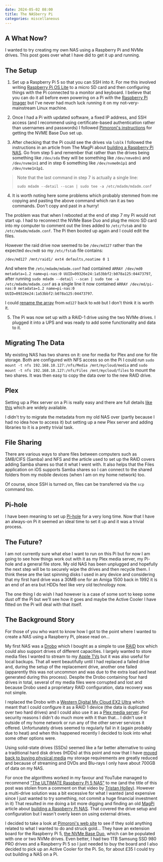 ```yaml
---
date: 2024-05-02 08:00
title: The NASberry Pi
categories: miscellaneous
---
```


## A What Now?

I wanted to try creating my own NAS using a Raspberry Pi and NVMe drives. This post goes over what I have did to get it up and running.

## The Setup

1. Set up a Raspberry Pi 5 so that you can SSH into it. For me this involved writing [Raspberry Pi OS Lite](https://www.raspberrypi.com/software/operating-systems/) to a micro SD card and then configuring things with the Pi connected to a monitor and keyboard. I believe that you can do it all before even powering on a Pi with the [Raspberry Pi Imager](https://www.raspberrypi.com/software/) but I've never had much luck running it on my not-very-mainstream Linux machine.

2. Once I had a Pi with updated software, a fixed IP address, and SSH access (and I recommend using certificate-based authentication rather than usernames and passwords) I followed [Pimoroni's instructions](https://learn.pimoroni.com/article/getting-started-with-nvme-base-duo#checking-base-installation) for getting the NVME Base Duo set up.

3. After checking that the Pi could see the drives via `lsblk` I followed the instructions in an article from The MagPi about [building a Raspberry Pi NAS](https://magpi.raspberrypi.com/articles/build-a-raspberry-pi-nas). Go from step 5 and remember that rather than the drives being something like `/dev/sda` they will be something like `/dev/nmve0n1` and `/dev/nvme1n1` and in step 6 something like `/dev/nvme0n1p1` and `/dev/nvme1n1p1`.

> Note that the last command in step 7 is actually a single line:
>
> `sudo mdadm --detail --scan | sudo tee -a /etc/mdadm/mdadm.conf`

4. It is worth noting here some problems which probably stemmed from me copying and pasting the above command which ran it as two commands. Don't copy and past in a hurry!

The problem was that when I rebooted at the end of step 7 my Pi would not start up. I had to reconnect the NVMe Base Duo and plug the micro SD card into my computer to comment out the lines added to `/etc/fstab` and to `/etc/mdadm/mdadm.conf`. The Pi then booted up again and I could edit the files.

However the raid drive now seemed to be `/dev/md127` rather than the expected `dev/md0` so my `/etc/fstab` file contains:

`/dev/md127 /mnt/raid1/ ext4 defaults,noatime 0 1`

And where the `/etc/mdadm/mdadm.conf` had contained `ARRAY /dev/md0 metadata=1.2 name=pi-nas:0 UUID=09326e24:1a53bbf2:b078a125:04473797`, after running `sudo mdadm --detail --scan | sudo tee -a /etc/mdadm/mdadm.conf` as a single line it now contained `ARRAY /dev/md/pi-nas:0 metadata=1.2 name=pi-nas:0 UUID=09326e24:1a53bbf2:b078a125:04473797`.

I could [rename the array](https://www.cyberciti.biz/faq/linux-server-rename-an-mdadm-raid-array/) from `md127` back to `md0` but I don't think it is worth it.

5. The Pi was now set up with a RAID-1 drive using the two NVMe drives. I plugged it into a UPS and was ready to add some functionality and data to it.

## Migrating The Data

My existing NAS has two shares on it: one for media for Plex and one for file storage. Both are configured with NFS access so on the Pi I could run `sudo mount -t nfs 192.168.10.127:/nfs/Media /mnt/mycloud/media` and `sudo mount -t nfs 192.168.10.127:/nfs/Files /mnt/mycloud/files` to mount the two shares. It was then easy to copy the data over to the new RAID drive.

## Plex

Setting up a Plex server on a Pi is really easy and there are full details [like this](https://raspians.com/setup-a-raspberry-pi-plex-server/) which are widely available.

I didn't try to migrate the metadata from my old NAS over (partly because I had no idea how to access it) but setting up a new Plex server and adding libraries to it is a pretty trivial task.

## File Sharing

There are various ways to share files between computers such as SMB/CIFS (Samba) and NFS and the article used to set up the RAID covers adding Samba shares so that it what I went with. It also helps that the Files application on iOS supports Samba shares so I can connect to the shared folders from my mobile devices (when I am on my home network) too.

Of course, since SSH is turned on, files can be transferred via the `scp` command too.

## Pi-hole

I have been meaning to set up [Pi-hole](https://pi-hole.net/) for a very long time. Now that I have an always-on Pi it seemed an ideal time to set it up and it was a trivial process.

## The Future?

I am not currently sure what else I want to run on this Pi but for now I am going to see how things work out with it as my Plex media server, my Pi-hole and a general file store. My old NAS has been unplugged and hopefully the next step will be to securely wipe the drives and then recycle them. I think these are the last spinning disks I used in any device and considering that my first hard drive was a 30MB one for an Amiga 1500 back in 1992 it is an end of an era but HDDs feel like very old technology now.  

The one thing I do wish I had however is a case of some sort to keep some dust off the Pi but we'll see how it goes and maybe the Active Cooler I have fitted on the Pi will deal with that itself.

## The Background Story

For those of you who want to know how I got to the point where I wanted to create a NAS using a Raspberry Pi, please read on...

My first NAS was a [Drobo](https://en.wikipedia.org/wiki/Drobo) which I bought as a simple to use [RAID](https://en.wikipedia.org/wiki/RAID) box which could also support drives of different capacities. I largely wanted to store media files I wanted to stream to my [Apple TVs](https://en.wikipedia.org/wiki/Apple_TV) but it was also useful for local backups. That all went beautifully until I had replaced a failed drive and, during the setup of the replacement drive, another one failed (apparently this was not uncommon and was due to the extra load and heat generated during this process). Despite the Drobo containing four hard drives in total, several of my media files were corrupted and lost and because Drobo used a proprietary RAID configuration, data recovery was not simple.

I replaced the Drobo with a [Western Digital My Cloud EX2 Ultra](https://www.westerndigital.com/products/network-attached-storage/wd-my-cloud-expert-series-ex2-ultra) which meant that I could configure it as a RAID 1 device (the data is duplicated over two hard drives) and I could also use it as a [Plex media server](https://www.plex.tv/). For security reasons I didn't do much more with it than that... I didn't use it outside of my home network or run any of the other server services it offered. Unfortunately drives seemed to regularly fail in it (again probably due to heat) and when this happened recently I decided to look into what some other options were.

Using solid-state drives (SSDs) seemed like a far better alternative to using a traditional hard disk drives (HDDs) at this point and now that I have [moved back to buying physical media](https://blog.sgawolf.com/post/2023-12-26-from-digital-to-physical-media) my storage requirements are greatly reduced and because of streaming and DVDs and Blu-rays I only have about 700GB of data on my NAS.

For once the algorithms worked in my favour and YouTube managed to recommend ["The ULTIMATE Raspberry Pi 5 NAS"](https://www.youtube.com/watch?v=l30sADfDiM8) to me (and the title of this post was stolen from a comment on that video by [Tristan Holley](https://www.youtube.com/@TristanHolley)). However a multi-drive solution was a bit excessive for what I wanted (and expensive since I just wanted to try something, not commit a huge financial investment in it) That resulted in me doing a bit more digging and finding an old [MagPi](https://magpi.raspberrypi.com) article about [building a Raspberry Pi NAS](https://magpi.raspberrypi.com/articles/build-a-raspberry-pi-nas). That covered the drive setup and configuration but I wasn't overly keen on using external drives.

I decided to take a look at [Pimoroni's web site](https://shop.pimoroni.com) to see if they sold anything related to what I wanted to do and struck gold... They have an extension board for the Raspberry Pi 5, [the NVMe Base Duo](https://shop.pimoroni.com/products/nvme-base-duo-for-raspberry-pi-5), which can be populated with one or two NVMe drives. Even better, I had two 1TB Samsung SSD 980 PRO drives and a Raspberry Pi 5 so I just needed to buy the board and I also decided to pick up an Active Cooler for the Pi. So, for about £35 I could try out building a NAS on a Pi.

